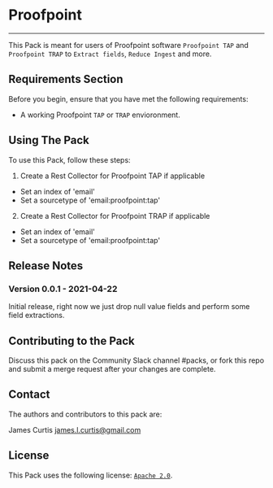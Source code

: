 # Proofpoint
----

This Pack is meant for users of Proofpoint software `Proofpoint TAP` and `Proofpoint TRAP` to `Extract fields`, `Reduce Ingest` and more.


## Requirements Section

Before you begin, ensure that you have met the following requirements:

* A working Proofpoint `TAP` or `TRAP` envioronment.

## Using The Pack

To use this Pack, follow these steps:

1. Create a Rest Collector for Proofpoint TAP if applicable
  * Set an index of 'email'
  * Set a sourcetype of 'email:proofpoint:tap'
2. Create a Rest Collector for Proofpoint TRAP if applicable
  * Set an index of 'email'
  * Set a sourcetype of 'email:proofpoint:tap'


## Release Notes

### Version 0.0.1 - 2021-04-22
Initial release, right now we just drop null value fields and perform some field extractions.

## Contributing to the Pack
Discuss this pack on the Community Slack channel #packs, or fork this repo and submit a merge request after your changes are complete.

## Contact

The authors and contributors to this pack are:

James Curtis james.l.curtis@gmail.com



## License
This Pack uses the following license: [`Apache 2.0`](https://github.com/criblio/appscope/blob/master/LICENSE).
